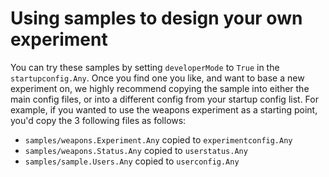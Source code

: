 # Using samples to design your own experiment

You can try these samples by setting `developerMode` to `True` in the `startupconfig.Any`. Once you find one you like, and want to base a new experiment on, we highly recommend copying the sample into either the main config files, or into a different config from your startup config list. For example, if you wanted to use the weapons experiment as a starting point, you'd copy the 3 following files as follows:

* `samples/weapons.Experiment.Any` copied to `experimentconfig.Any`
* `samples/weapons.Status.Any` copied to `userstatus.Any`
* `samples/sample.Users.Any` copied to `userconfig.Any`